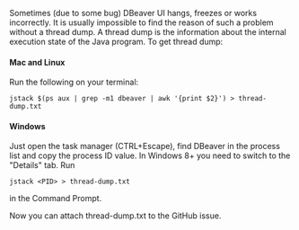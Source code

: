 Sometimes (due to some bug) DBeaver UI hangs, freezes or works incorrectly. It is usually impossible to find the reason of such a problem without a thread dump. A thread dump is the information about the internal execution state of the Java program. To get thread dump:

#### Mac and Linux
Run the following on your terminal:
```
jstack $(ps aux | grep -m1 dbeaver | awk '{print $2}') > thread-dump.txt
```
#### Windows
Just open the task manager (CTRL+Escape), find DBeaver in the process list and copy the process ID value. In Windows 8+ you need to switch to the "Details" tab.
Run
```
jstack <PID> > thread-dump.txt
```
in the Command Prompt.

Now you can attach thread-dump.txt to the GitHub issue.